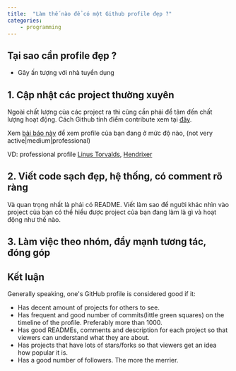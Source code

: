 ```yaml
---
title:  "Làm thế nào để có một Github profile đẹp ?"
categories: 
    - programming
---
```


## Tại sao cần profile đẹp ?
- Gây ấn tượng với nhà tuyển dụng

## 1. Cập nhật các project thường xuyên
Ngoài chất lượng của các project ra thì cũng cần phải để tâm đến chất lượng hoạt động. Cách Github tính điểm contribute xem tại [đây](https://help.github.com/en/articles/why-are-my-contributions-not-showing-up-on-my-profile).

Xem [bài báo này](https://impulsate.between.tech/en/tips-github-profile) để xem profile của bạn đang ở mức độ nào, (not very active|medium|professional)

VD: professional profile [Linus Torvalds](https://github.com/torvalds), [Hendrixer](https://github.com/Hendrixer)

## 2. Viết code sạch đẹp, hệ thống, có comment rõ ràng
Và quan trọng nhất là phải có README. Viết làm sao để người khác nhìn vào project của bạn có thể hiểu được project của bạn đang làm là gì và hoạt động như thế nào.


## 3. Làm việc theo nhóm, đẩy mạnh tương tác, đóng góp


## Kết luận
Generally speaking, one's GitHub profile is considered good if it:

- Has decent amount of projects for others to see.
- Has frequent and good number of commits(little green squares) on the timeline of the profile. Preferably more than 1000.
- Has good READMEs, comments and description for each project so that viewers can understand what they are about.
- Has projects that have lots of stars/forks so that viewers get an idea how popular it is.
- Has a good number of followers. The more the merrier.